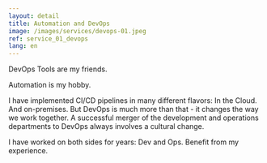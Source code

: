 ```yaml
---
layout: detail
title: Automation and DevOps
image: /images/services/devops-01.jpeg
ref: service_01_devops
lang: en
---
```


DevOps Tools are my friends.

Automation is my hobby.

I have implemented CI/CD pipelines in many different flavors:  In the Cloud. And on-premises.
But DevOps is much more than that - it changes the way we work together.  A successful merger of the development and operations departments to DevOps always involves a cultural change.

I have worked on both sides for years: Dev and Ops.
Benefit from my experience.